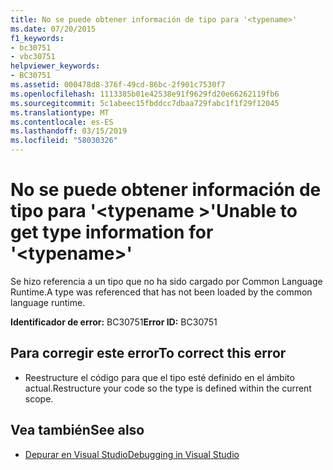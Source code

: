 ```yaml
---
title: No se puede obtener información de tipo para '<typename>'
ms.date: 07/20/2015
f1_keywords:
- bc30751
- vbc30751
helpviewer_keywords:
- BC30751
ms.assetid: 000478d8-376f-49cd-86bc-2f901c7530f7
ms.openlocfilehash: 1113385b01e42538e91f9629fd20e66262119fb6
ms.sourcegitcommit: 5c1abeec15fbddcc7dbaa729fabc1f1f29f12045
ms.translationtype: MT
ms.contentlocale: es-ES
ms.lasthandoff: 03/15/2019
ms.locfileid: "58030326"
---
```

# <a name="unable-to-get-type-information-for-typename"></a><span data-ttu-id="615be-102">No se puede obtener información de tipo para '\<typename >'</span><span class="sxs-lookup"><span data-stu-id="615be-102">Unable to get type information for '\<typename>'</span></span>
<span data-ttu-id="615be-103">Se hizo referencia a un tipo que no ha sido cargado por Common Language Runtime.</span><span class="sxs-lookup"><span data-stu-id="615be-103">A type was referenced that has not been loaded by the common language runtime.</span></span>  
  
 <span data-ttu-id="615be-104">**Identificador de error:** BC30751</span><span class="sxs-lookup"><span data-stu-id="615be-104">**Error ID:** BC30751</span></span>  
  
## <a name="to-correct-this-error"></a><span data-ttu-id="615be-105">Para corregir este error</span><span class="sxs-lookup"><span data-stu-id="615be-105">To correct this error</span></span>  
  
-   <span data-ttu-id="615be-106">Reestructure el código para que el tipo esté definido en el ámbito actual.</span><span class="sxs-lookup"><span data-stu-id="615be-106">Restructure your code so the type is defined within the current scope.</span></span>  
  
## <a name="see-also"></a><span data-ttu-id="615be-107">Vea también</span><span class="sxs-lookup"><span data-stu-id="615be-107">See also</span></span>

- [<span data-ttu-id="615be-108">Depurar en Visual Studio</span><span class="sxs-lookup"><span data-stu-id="615be-108">Debugging in Visual Studio</span></span>](/visualstudio/debugger/debugging-in-visual-studio)
